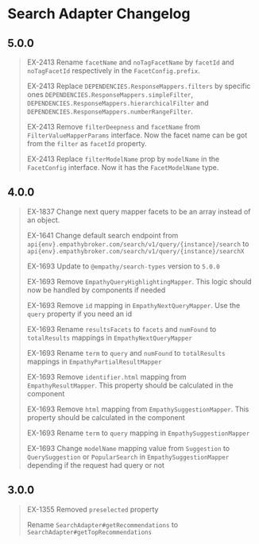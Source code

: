 # Search Adapter Changelog

## 5.0.0

> EX-2413 Rename `facetName` and `noTagFacetName` by `facetId` and `noTagFacetId` respectively in the `FacetConfig.prefix`.
>
> EX-2413 Replace `DEPENDENCIES.ResponseMappers.filters` by specific ones `DEPENDENCIES.ResponseMappers.simpleFilter`, `DEPENDENCIES.ResponseMappers.hierarchicalFilter` and `DEPENDENCIES.ResponseMappers.numberRangeFilter`.
>
> EX-2413 Remove `filterDeepness` and `facetName` from `FilterValueMapperParams` interface. Now the facet name can be got from the `filter` as `facetId` property.
>
> EX-2413 Replace `filterModelName` prop by `modelName` in the `FacetConfig` interface. Now it has the `FacetModelName` type.

## 4.0.0

> EX-1837 Change next query mapper facets to be an array instead of an object.
>
> EX-1641 Change default search endpoint from `api{env}.empathybroker.com/search/v1/query/{instance}/search` to `api{env}.empathybroker.com/search/v1/query/{instance}/searchX`
>
> EX-1693 Update to `@empathy/search-types` version to `5.0.0`
>
> EX-1693 Remove `EmpathyQueryHighlightingMapper`. This logic should now be handled by components if needed
>
> EX-1693 Remove `id` mapping in `EmpathyNextQueryMapper`. Use the `query` property if you need an id
>
> EX-1693 Rename `resultsFacets` to `facets` and `numFound` to `totalResults` mappings in `EmpathyNextQueryMapper`
>
> EX-1693 Rename `term` to `query` and `numFound` to `totalResults` mappings in `EmpathyPartialResultMapper`
>
> EX-1693 Remove `identifier.html` mapping from `EmpathyResultMapper`. This property should be calculated in the component
>
> EX-1693 Remove `html` mapping from `EmpathySuggestionMapper`. This property should be calculated in the component
>
> EX-1693 Rename `term` to `query` mapping in `EmpathySuggestionMapper`
>
> EX-1693 Change `modelName` mapping value from `Suggestion` to `QuerySuggestion` or `PopularSearch` in `EmpathySuggestionMapper` depending if the request had query or not

## 3.0.0

> EX-1355 Removed `preselected` property
>
> Rename `SearchAdapter#getRecommendations` to `SearchAdapter#getTopRecommendations`
